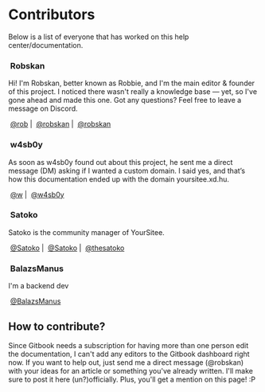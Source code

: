 # Contributors

Below is a list of everyone that has worked on this help center/documentation.&#x20;

### <img src="../.gitbook/assets/RobskanDrew-modified (1).png" alt="" data-size="line"> Robskan <img src="../.gitbook/assets/ProjectLeadBadge.png" alt="" data-size="line"> <img src="../.gitbook/assets/Author (3).png" alt="" data-size="line">

Hi! I'm Robskan, better known as Robbie, and I'm the main editor & founder of this project. I noticed there wasn't really a knowledge base — yet, so I've gone ahead and made this one. Got any questions? Feel free to leave a message on Discord.

<img src="../.gitbook/assets/image (11).png" alt="" data-size="line"> [@rob](https://yoursit.ee/rob) | <img src="../.gitbook/assets/twitterlogo.png" alt="" data-size="line"> [@robskan](https://x.com/Robskan) | <img src="../.gitbook/assets/discord-logo-icon-editorial-free-vector.jpg" alt="" data-size="line"> [@robskan](https://discord.com/users/791957021728702464)

### &#x20;<img src="../.gitbook/assets/8694ea23e86af6f1ea0ebf06869d9b0b-modified.png" alt="" data-size="line"> w4sb0y <img src="../.gitbook/assets/DomainDonatorBadge.png" alt="" data-size="line">

As soon as w4sb0y found out about this project, he sent me a direct message (DM) asking if I wanted a custom domain. I said yes, and that’s how this documentation ended up with the domain yoursitee.xd.hu.

<img src="../.gitbook/assets/image (11).png" alt="" data-size="line"> [@w](https://yoursit.ee/w) | <img src="../.gitbook/assets/discord-logo-icon-editorial-free-vector.jpg" alt="" data-size="line"> [@w4sb0y](https://discord.com/users/439709934142095360)

### <img src="../.gitbook/assets/image (20).png" alt="" data-size="line"> Satoko <img src="../.gitbook/assets/YourSiteeStaffBadge (2).png" alt="" data-size="line"> <img src="../.gitbook/assets/Author (2).png" alt="" data-size="line">

Satoko is the community manager of YourSitee.

<img src="../.gitbook/assets/image (11).png" alt="" data-size="line"> [@Satoko](https://yoursit.ee/Satoko) | <img src="../.gitbook/assets/twitterlogo.png" alt="" data-size="line"> [@Satoko](https://x.com/thesatoko) |  <img src="../.gitbook/assets/discord-logo-icon-editorial-free-vector.jpg" alt="" data-size="line"> [@thesatoko](https://discord.com/users/491973404434628617)

### &#x20;<img src="../.gitbook/assets/image (21).png" alt="" data-size="line"> BalazsManus <img src="../.gitbook/assets/AuthorBadge.png" alt="" data-size="line">

I'm a backend dev

<img src="../.gitbook/assets/image (11).png" alt="" data-size="line"> [@BalazsManus](https://yoursit.ee/balazsmanus)

## How to contribute?

Since Gitbook needs a subscription for having more than one person edit the documentation, I can't add any editors to the Gitbook dashboard right now. If you want to help out, just send me a direct message (@robskan) with your ideas for an article or something you've already written. I'll make sure to post it here (un?)officially. Plus, you'll get a mention on this page! :P
